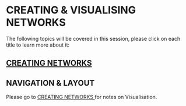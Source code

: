 # CREATING & VISUALISING NETWORKS

The following topics will be covered in this session, please click on each title to learn more about it:

## <a href=/Documents/Creating_Networks.md> CREATING NETWORKS </a>

## NAVIGATION & LAYOUT

Please go to <a href=/Documents/> CREATING NETWORKS </a>for notes on Visualisation.
